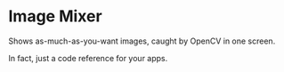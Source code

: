 # Image Mixer
Shows as-much-as-you-want images, caught by OpenCV in one screen.

In fact, just a code reference for your apps.